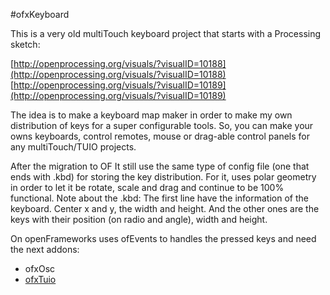 #ofxKeyboard

This is a very old multiTouch keyboard project that starts with a Processing sketch:

[http://openprocessing.org/visuals/?visualID=10188](http://openprocessing.org/visuals/?visualID=10188)
[http://openprocessing.org/visuals/?visualID=10189](http://openprocessing.org/visuals/?visualID=10189)

The idea is to make a keyboard map maker in order to make my own distribution of keys for a super configurable tools. So, you can make your owns keyboards, control remotes, mouse or drag-able control panels for any multiTouch/TUIO projects.

After the migration to OF It still use the same type of config file (one that ends with .kbd) for storing the key distribution. For it, uses polar geometry in order to let it be rotate, scale and drag and continue to be 100% functional.
Note about the .kbd: The first line have the information of the keyboard. Center x and y, the width and height. And the other ones are the keys with their position (on radio and angle), width and height.

On openFrameworks uses ofEvents to handles the pressed keys and need the next addons:

- ofxOsc
- [ofxTuio](https://github.com/patriciogonzalezvivo/ofxTuio)
